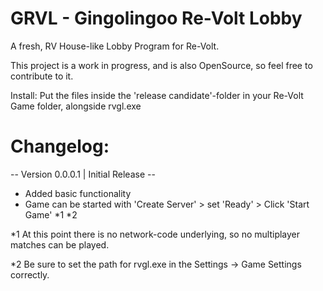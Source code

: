 # GRVL - Gingolingoo Re-Volt Lobby

A fresh, RV House-like Lobby Program for Re-Volt.

This project is a work in progress, and is also OpenSource, so feel free to contribute to it.

Install:
Put the files inside the 'release candidate'-folder in your Re-Volt Game folder, alongside rvgl.exe

# Changelog:

-- Version 0.0.0.1 | Initial Release --

+ Added basic functionality
+ Game can be started with 'Create Server' > set 'Ready' > Click 'Start Game' *1 *2


*1 At this point there is no network-code underlying, so no multiplayer matches can be played.

*2 Be sure to set the path for rvgl.exe in the Settings -> Game Settings correctly.
